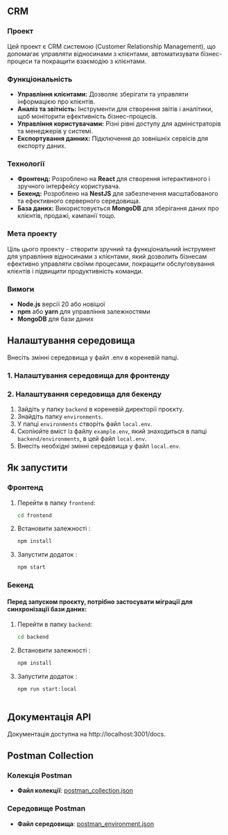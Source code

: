 ## CRM  

### Проект

Цей проект є CRM системою (Customer Relationship Management), що допомагає управляти відносинами з клієнтами, автоматизувати бізнес-процеси та покращити взаємодію з клієнтами.

### Функціональність

- **Управління клієнтами:** Дозволяє зберігати та управляти інформацією про клієнтів.
- **Аналіз та звітність:** Інструменти для створення звітів і аналітики, щоб моніторити ефективність бізнес-процесів.
- **Управління користувачами:** Різні рівні доступу для адміністраторів та менеджерів у системі.
- **Експортування данних:** Підключення до зовнішніх сервісів для експорту даних.

### Технології

- **Фронтенд:** Розроблено на **React** для створення інтерактивного і зручного інтерфейсу користувача.
- **Бекенд:** Розроблено на **NestJS** для забезпечення масштабованого та ефективного серверного середовища.
- **База даних:** Використовується **MongoDB** для зберігання даних про клієнтів, продажі, кампанії тощо.

### Мета проекту

Ціль цього проекту - створити зручний та функціональний інструмент для управління відносинами з клієнтами, який дозволить бізнесам ефективно управляти своїми процесами, покращити обслуговування клієнтів і підвищити продуктивність команди.

### Вимоги

- **Node.js** версії 20 або новішої
- **npm** або **yarn** для управління залежностями
- **MongoDB** для бази даних


## Налаштування середовища
Внесіть змінні середовища у файл .env в кореневій папці.

### 1. Налаштування середовища для фронтенду
### 2. Налаштування середовища для бекенду

1. Зайдіть у папку `backend` в кореневій директорії проєкту.
2. Знайдіть папку `environments`.
3. У папці `environments` створіть файл `local.env`.
4. Скопіюйте вміст із файлу `example.env`, який знаходиться в папці `backend/environments`, в цей файл `local.env`.
5. Внесіть необхідні змінні середовища у файл `local.env`.

## Як запустити

### Фронтенд

1. Перейти в папку `frontend`:
   ```bash
   cd frontend
2. Встановити залежності :
   ```bash
   npm install
3. Запустити додаток :
   ```bash
   npm start

### Бекенд


#### Перед запуском проєкту, потрібно застосувати міграції для синхронізації бази даних:

1. Перейти в папку `backend`:
   ```bash
   cd backend

2. Встановити залежності :
   ```bash
   npm install

[//]: # (3. Запустіть команду для застосування міграцій:)

[//]: # (   ```bash)

[//]: # (   npm run migrate:up)


3. Запустити додаток :
   ```bash
   npm run start:local
 

## Документація API
Документація доступна на http://localhost:3001/docs.

## Postman Collection
### Колекція Postman

- **Файл колекції**: [postman_collection.json](./postman_collection.json)

### Середовище Postman

- **Файл середовища**: [postman_environment.json](./postman_environment.json)
